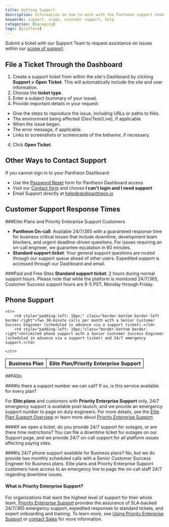 ```yaml
---
title: Getting Support
description: Information on how to work with the Pantheon support team and understand the levels of support.
keywords: support, scope, customer support, help
categories: [managing]
tags: [platform]
---
```

Submit a ticket with our Support Team to request assistance on issues within our [scope of support](/docs/scope-of-support/).

## File a Ticket Through the Dashboard
1. Create a support ticket from within the site's Dashboard by clicking **Support > Open Ticket**. This will automatically include the site and user information.
2. Choose the **ticket type**.
3. Enter a subject (summary of your issue).
3. Provide important details in your request:
 - Give the steps to reproduce the issue, including URLs or paths to files.
 - The environment being affected (Dev/Test/Live), if applicable.
 - When the issue began.
 - The error message, if applicable.
 - Links to screenshots or screencasts of the behavior, if necessary.
 4. Click **Open Ticket**.

## Other Ways to Contact Support
If you cannot sign in to your Pantheon Dashboard:  

- Use the [Password Reset](https://dashboard.pantheon.io/reset-password) form for Pantheon Dashboard access
- Visit our [Contact form](https://pantheon.io/contact-us) and choose **I can't login and I need support**
- Email Support directly at helpdesk@pantheon.io

## Customer Support Response Times

###Elite Plans and Priority Enterprise Support Customers    
* **Pantheon On-call**: Available 24/7/365 with a guaranteed response time for business critical issues that include downtime, development team blockers, and urgent deadline-driven questions. For issues requiring an on-call engineer, we guarantee escalation in 60 minutes.
* **Standard support ticket**: Your general support questions are routed through our support queue ahead of other users. Expedited support is accessed through our Dashboard and email.

###Paid and Free Sites
**Standard support ticket**: 2 hours during normal support hours.  Please note that while the platform is monitored 24/7/365, Customer Success support hours are 9-5 PST, Monday through Friday.

## Phone Support

<style>
    .data-table {
        border-collapse: collapse;
    }
    .border-top {
        border-top: 1px solid #000;
    }
    .border-bottom {
        border-bottom: 1px solid #000;
    }
    .border-left {
        border-left: 1px solid #000;
    }
    .border-right {
        border-right: 1px solid #000;
    }
</style>

<table class="data-table">
    <tr>
        <th style="padding-left: 10px;" class="border-top border-bottom border-left border-right">Business Plan</th>
        <th style="padding-left: 10px;" class="border-top border-bottom border-right">Elite Plan/Priority Enterprise Support </th>

    <tr>
        <td style="padding-left: 10px;" class="border-bottom border-left border-right">Two 30-minute calls per month with a Senior Customer Success Engineer (scheduled in advance via a support ticket).</td>
        <td style="padding-left: 10px;"class="border-bottom border-right">Unlimited phone support with a Senior Customer Success Engineer (scheduled in advance via a support ticket) and 24/7 emergency support.</td>

    </tr>
</table>

##FAQs

####Is there a support number we can call? If so, is this service available for every plan?

For **Elite plans** and customers with **Priority Enterprise Support** only, 24/7 emergency support is available post-launch, and we provide an emergency support number to page on duty engineers. For more details, see the [Elite Plan Support Overview](https://pantheon.io/resources/pantheon-support-datasheet) or learn more about [Priority Enterprise Support](https://pantheon.io/priority-enterprise-support).

####If we open a ticket, do you provide 24/7 support for outages, or are there time restrictions?
You can file a downtime ticket for outages on our Support page, and we provide 24/7 on-call support for all platform issues affecting paying sites.

####Is 24/7 phone support available for Business plans?
No, but we do provide two monthly scheduled calls with a Senior Customer Success Engineer for Business plans. Elite plans and Priority Enterprise Support customers have access to an emergency line to page the on-call staff 24/7 regarding downtime issues.

#### What is Priority Enterprise Support?
For organizations that want the highest level of support for their whole team, [Priority Enterprise Support](https://pantheon.io/priority-enterprise-support) provides the assurance of SLA-backed 24/7/365 emergency support, expedited responses to standard tickets, and expert onboarding and training. To learn more, see [Using Priority Enterprise Support](/docs/priority-enterprise-support) or [contact Sales](https://pantheon.io/contact-us) for more information.

